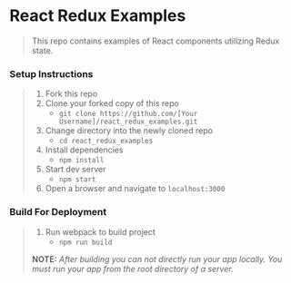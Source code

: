 # React Redux Examples

> This repo contains examples of React components utilizing Redux state.

### Setup Instructions

> 1. Fork this repo
> 1. Clone your forked copy of this repo
>    - `git clone https://github.com/[Your Username]/react_redux_examples.git`
> 1. Change directory into the newly cloned repo
>    - `cd react_redux_examples`
> 1. Install dependencies 
>    - `npm install`
> 1. Start dev server
>    - `npm start`
> 1. Open a browser and navigate to `localhost:3000`

### Build For Deployment

> 1. Run webpack to build project
>    - `npm run build`
> 
> **NOTE:** *After building you can not directly run your app locally. You must run your app from the root directory of a server.*
